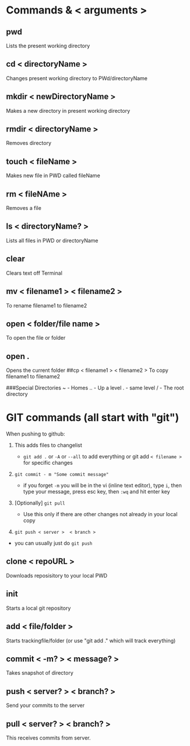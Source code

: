 # Commands & < arguments >
## pwd
Lists the present working directory
## cd < directoryName >
Changes present working directory to PWd/directoryName
## mkdir < newDirectoryName >
Makes a new directory in present working directory
## rmdir < directoryName >
Removes directory
## touch < fileName >
Makes new file in PWD called fileName
## rm < fileNAme >
Removes a file
## ls < directoryName? >
Lists all files in PWD or directoryName
## clear
Clears text off Terminal
## mv < filename1 > < filename2 >
To rename filename1 to filename2 
## open < folder/file name >
To open the file or folder
## open .
Opens the current folder
##cp < filename1 > < filename2 >
To copy filename1 to filename2


###Special Directories
~ - Homes
.. - Up a level
. - same level
/ - The root directory

# GIT commands (all start with "git")
When pushing to github:
1. This adds files to changelist
    - `git add .` or `-A` or `--all` to add everything or git add `< filename >` for specific changes

2. `git commit - m "Some commit message"`
    - if you forget `-m` you will be in the vi (inline text editor), type `i`, then type your message, press esc key, then `:wq` and hit enter key

3. [Optionally] `git pull`
    - Use this only if there are other changes not already in your local copy

4. `git push < server >  < branch >`
 - you can usually just do `git push`

## clone < repoURL >
Downloads reposisitory to your local PWD
## init
Starts a local git repository
## add < file/folder >
Starts trackingfile/folder (or use "git add ." which will track everything)
## commit < -m? > < message? >
Takes snapshot of directory
## push < server? > < branch? >
Send your commits to the server
## pull < server? > < branch? >
This receives commits from server.